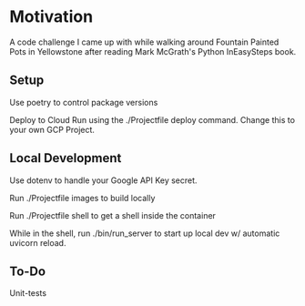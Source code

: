# Motivation

A code challenge I came up with while walking around Fountain Painted Pots in Yellowstone after reading Mark McGrath's Python InEasySteps book.

## Setup

Use poetry to control package versions

Deploy to Cloud Run using the ./Projectfile deploy command. Change this to your own GCP Project.

## Local Development

Use dotenv to handle your Google API Key secret.

Run ./Projectfile images to build locally

Run ./Projectfile shell to get a shell inside the container

While in the shell, run ./bin/run_server to start up local dev w/ automatic uvicorn reload.

## To-Do

Unit-tests
